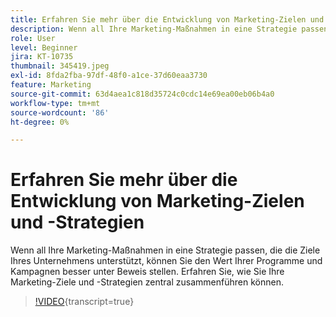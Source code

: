 ```yaml
---
title: Erfahren Sie mehr über die Entwicklung von Marketing-Zielen und -Strategien
description: Wenn all Ihre Marketing-Maßnahmen in eine Strategie passen, die die Ziele Ihres Unternehmens unterstützt, können Sie den Wert Ihrer Programme und Kampagnen besser unter Beweis stellen.
role: User
level: Beginner
jira: KT-10735
thumbnail: 345419.jpeg
exl-id: 8fda2fba-97df-48f0-a1ce-37d60eaa3730
feature: Marketing
source-git-commit: 63d4aea1c818d35724c0cdc14e69ea00eb06b4a0
workflow-type: tm+mt
source-wordcount: '86'
ht-degree: 0%

---
```


# Erfahren Sie mehr über die Entwicklung von Marketing-Zielen und -Strategien

Wenn all Ihre Marketing-Maßnahmen in eine Strategie passen, die die Ziele Ihres Unternehmens unterstützt, können Sie den Wert Ihrer Programme und Kampagnen besser unter Beweis stellen. Erfahren Sie, wie Sie Ihre Marketing-Ziele und -Strategien zentral zusammenführen können.

>[!VIDEO](https://video.tv.adobe.com/v/345419/?quality=12&learn=on){transcript=true}
